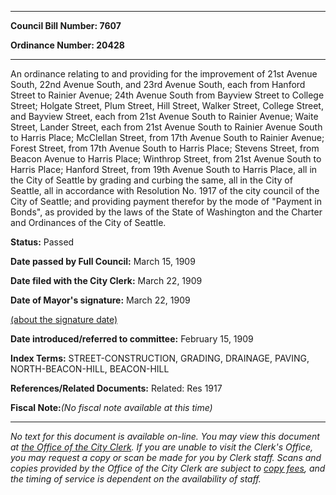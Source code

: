 

********

**Council Bill Number: 7607**
   
**Ordinance Number: 20428**
********

 An ordinance relating to and providing for the improvement of 21st Avenue South, 22nd Avenue South, and 23rd Avenue South, each from Hanford Street to Rainier Avenue; 24th Avenue South from Bayview Street to College Street; Holgate Street, Plum Street, Hill Street, Walker Street, College Street, and Bayview Street, each from 21st Avenue South to Rainier Avenue; Waite Street, Lander Street, each from 21st Avenue South to Rainier Avenue South to Harris Place; McClellan Street, from 17th Avenue South to Rainier Avenue; Forest Street, from 17th Avenue South to Harris Place; Stevens Street, from Beacon Avenue to Harris Place; Winthrop Street, from 21st Avenue South to Harris Place; Hanford Street, from 19th Avenue South to Harris Place, all in the City of Seattle by grading and curbing the same, all in the City of Seattle, all in accordance with Resolution No. 1917 of the city council of the City of Seattle; and providing payment therefor by the mode of "Payment in Bonds", as provided by the laws of the State of Washington and the Charter and Ordinances of the City of Seattle.

**Status:** Passed
   
**Date passed by Full Council:** March 15, 1909
   
**Date filed with the City Clerk:** March 22, 1909
   
**Date of Mayor's signature:** March 22, 1909
   
[(about the signature date)](/~public/approvaldate.htm)
   
   
   
**Date introduced/referred to committee:** February 15, 1909
   
   
**Index Terms:** STREET-CONSTRUCTION, GRADING, DRAINAGE, PAVING, NORTH-BEACON-HILL, BEACON-HILL

**References/Related Documents:** Related: Res 1917

**Fiscal Note:**_(No fiscal note available at this time)_
********

_No text for this document is available on-line. You may view this document at [the Office of the City Clerk](http://www.seattle.gov/leg/clerk/contactUs.htm). If you are unable to visit the Clerk's Office, you may request a copy or scan be made for you by Clerk staff. Scans and copies provided by the Office of the City Clerk are subject to [copy fees](http://clerk.seattle.gov/~public/clerkfees.htm), and the timing of service is dependent on the availability of staff._

